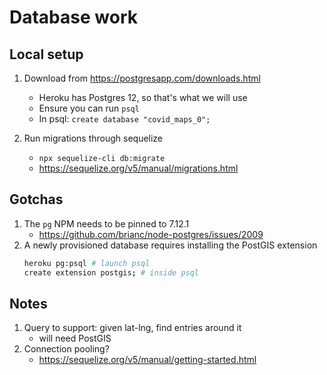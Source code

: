 # Database work

## Local setup

1. Download from https://postgresapp.com/downloads.html

   - Heroku has Postgres 12, so that's what we will use
   - Ensure you can run `psql`
   - In psql: `create database "covid_maps_0";`

1. Run migrations through sequelize

   - `npx sequelize-cli db:migrate`
   - https://sequelize.org/v5/manual/migrations.html

## Gotchas

1. The `pg` NPM needs to be pinned to 7.12.1
   - https://github.com/brianc/node-postgres/issues/2009
1. A newly provisioned database requires installing the PostGIS extension
   ```sh
   heroku pg:psql # launch psql
   create extension postgis; # inside psql
   ```

## Notes

1. Query to support: given lat-lng, find entries around it
   - will need PostGIS
1. Connection pooling?
   - https://sequelize.org/v5/manual/getting-started.html
